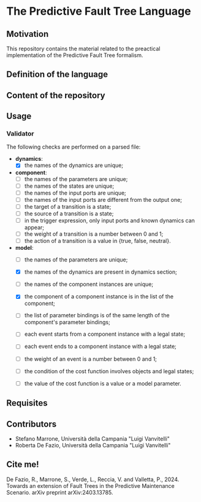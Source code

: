 # The Predictive Fault Tree Language

## Motivation
This repository contains the material related to the preactical implementation of the Predictive Fault Tree 
formalism.



## Definition of the language

## Content of the repository


## Usage

### Validator
The following checks are performed on a parsed file:
* **dynamics**:
  * [x] the names of the dynamics are unique;
* **component**:
  * [ ] the names of the parameters are unique;
  * [ ] the names of the states are unique;
  * [ ] the names of the input ports are unique;
  * [ ] the names of the input ports are different from the output one;
  * [ ] the target of a transition is a state;
  * [ ] the source of a transition is a state;
  * [ ] in the trigger expression, only input ports and known dynamics can appear;
  * [ ] the weight of a transition is a number between 0 and 1;
  * [ ] the action of a transition is a value in {true, false, neutral}.
* **model**: 
  * [ ] the names of the parameters are unique;
  * [x] the names of the dynamics are present in dynamics section;
  * [ ] the names of the component instances are unique;
  * [x] the component of a component instance is in the list of the component;
  * [ ] the list of parameter bindings is of the same length of the component's parameter bindings;
  * [ ] each event starts from a component instance with a legal state;
  * [ ] each event ends to a component instance with a legal state;
  * [ ] the weight of an event is a number between 0 and 1;
  * [ ] the condition of the cost function involves objects and legal states;
  * [ ] the value of the cost function is a value or a model parameter.


## Requisites


## Contributors
* Stefano Marrone, Università della Campania "Luigi Vanvitelli"
* Roberta De Fazio, Università della Campania "Luigi Vanvitelli"

## Cite me!
De Fazio, R., Marrone, S., Verde, L., Reccia, V. and Valletta, P., 2024. Towards an extension of Fault Trees in the Predictive Maintenance Scenario. arXiv preprint arXiv:2403.13785.

